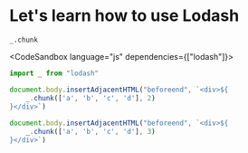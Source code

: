 # Let's learn how to use Lodash

`_.chunk`

<CodeSandbox language="js" dependencies={["lodash"]}>

```js
import _ from "lodash"

document.body.insertAdjacentHTML("beforeend", `<div>${
    _.chunk(['a', 'b', 'c', 'd'], 2)
}</div>`)
 
document.body.insertAdjacentHTML("beforeend", `<div>${
    _.chunk(['a', 'b', 'c', 'd'], 3)
}</div>`)
```

</CodeSandbox>